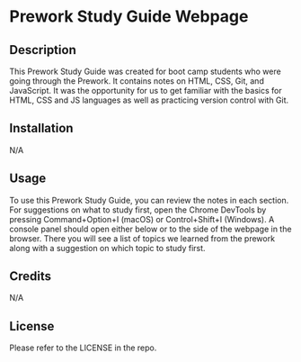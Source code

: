 # Prework Study Guide Webpage

## Description

This Prework Study Guide was created for boot camp students who were going through the Prework. It contains notes on HTML, CSS, Git, and JavaScript.
It was the opportunity for us to get familiar with the basics for HTML, CSS and JS languages as well as practicing version control with Git.

## Installation

N/A

## Usage

To use this Prework Study Guide, you can review the notes in each section. For suggestions on what to study first, open the Chrome DevTools by pressing Command+Option+I (macOS) or Control+Shift+I (Windows). A console panel should open either below or to the side of the webpage in the browser. There you will see a list of topics we learned from the prework along with a suggestion on which topic to study first.

## Credits

N/A

## License

Please refer to the LICENSE in the repo.
